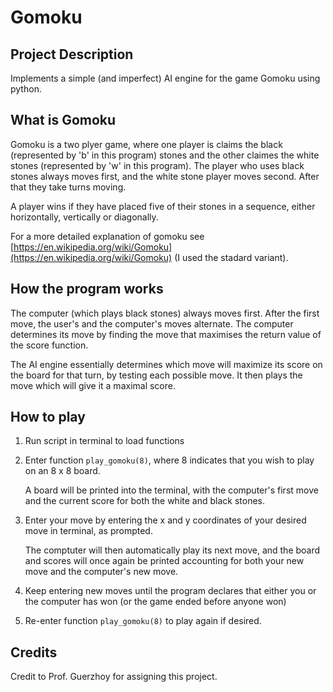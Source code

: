 # Gomoku
## Project Description
Implements a simple (and imperfect) AI engine for the game Gomoku using python.

## What is Gomoku
Gomoku is a two plyer game, where one player is claims the black (represented by 'b' in this program) stones and the other claimes the white stones (represented by 'w' in this program). The player who uses black stones always moves first, and the white stone player moves second. After that they take turns moving.

A player wins if they have placed five of their stones in a sequence, either horizontally, vertically or diagonally.

For a more detailed explanation of gomoku see [https://en.wikipedia.org/wiki/Gomoku](https://en.wikipedia.org/wiki/Gomoku) (I used the stadard variant).

## How the program works
The computer (which plays black stones) always moves first. After the first move, the user's and the computer's moves alternate. The computer determines its move by finding the move that maximises the return value of the score function.

The AI engine essentially determines which move will maximize its score on the board for that turn, by testing each possible move. It then plays the move which will give it a maximal score. 

## How to play
1. Run script in terminal to load functions
2. Enter function `play_gomoku(8)`, where 8 indicates that you wish to play on an 8 x 8 board. 

    A board will be printed into the terminal, with the computer's first move and the current score for both the white and black stones. 

3. Enter your move by entering the x and y coordinates of your desired move in terminal, as prompted.

    The comptuter will then automatically play its next move, and the board and scores will once again be printed accounting for both your new move and the computer's new move.
4. Keep entering new moves until the program declares that either you or the computer has won (or the game ended before anyone won)
5. Re-enter function `play_gomoku(8)` to play again if desired.

## Credits
Credit to Prof. Guerzhoy for assigning this project. 
